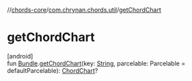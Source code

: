 //[chords-core](../../index.md)/[com.chrynan.chords.util](index.md)/[getChordChart](get-chord-chart.md)

# getChordChart

[android]\
fun [Bundle](https://developer.android.com/reference/kotlin/android/os/Bundle.html).[getChordChart](get-chord-chart.md)(key: [String](https://kotlinlang.org/api/latest/jvm/stdlib/kotlin/-string/index.html), parcelable: Parcelable = defaultParcelable): [ChordChart](../../../chords-core/chords-core/com.chrynan.chords.model/-chord-chart/index.md)?
